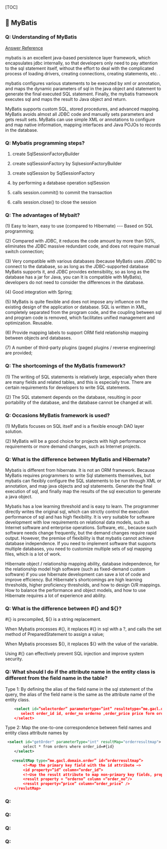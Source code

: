 [TOC]


## 📖 MyBatis

### Q: Understanding of MyBatis
[Answer Reference](https://www.programmersought.com/article/8568335616/)

mybatis is an excellent java-based persistence layer framework, which encapsulates jdbc internally, so that developers only need to pay attention to the sql statement itself, without the effort to deal with the complicated process of loading drivers, creating connections, creating statements, etc. .

mybatis configures various statements to be executed by xml or annotation, and maps the dynamic parameters of sql in the java object and statement to generate the final executed SQL statement. Finally, the mybatis framework executes sql and maps the result to Java object and return.

MyBatis supports custom SQL, stored procedures, and advanced mapping. MyBatis avoids almost all JDBC code and manually sets parameters and gets result sets. MyBatis can use simple XML or annotations to configure and map native information, mapping interfaces and Java POJOs to records in the database.


### Q: Mybatis programming steps?
1. create SqlSessionFactoryBuilder

2. create sqlSessionFactory by SqlsesionFactoryBuilder   

3. create sqlSession by SqlSessionFactory     

4. by performing a database operation sqlSession   

5. calls session.commit() to commit the transaction   

6. calls session.close() to close the session

### Q: The advantages of Mybait?

(1) Easy to learn, easy to use (compared to Hibernate) --- Based on SQL programming;

(2) Compared with JDBC, it reduces the code amount by more than 50%, eliminates the JDBC massive redundant code, and does not require manual switch connection;

(3) Very compatible with various databases (because MyBatis uses JDBC to connect to the database, so as long as the JDBC-supported database MyBatis supports it, and JDBC provides extensibility, so as long as the database has a jar for Java, you can It is compatible with MyBatis), developers do not need to consider the differences in the database.

(4) Good integration with Spring;

(5) MyBatis is quite flexible and does not impose any influence on the existing design of the application or database. SQL is written in XML, completely separated from the program code, and the coupling between sql and program code is removed, which facilitates unified management and optimization. Reusable.

(6) Provide mapping labels to support ORM field relationship mapping between objects and databases.

(7) A number of third-party plugins (paged plugins / reverse engineering) are provided;


### Q: The shortcomings of the MyBatis framework?

(1) The writing of SQL statements is relatively large, especially when there are many fields and related tables, and this is especially true. There are certain requirements for developers to write SQL statements.

(2) The SQL statement depends on the database, resulting in poor portability of the database, and the database cannot be changed at will.


### Q: Occasions MyBatis framework is used?

(1) MyBatis focuses on SQL itself and is a flexible enough DAO layer solution.

(2) MyBatis will be a good choice for projects with high performance requirements or more demand changes, such as Internet projects.

### Q: What is the difference between MyBatis and Hibernate?

Mybatis is different from hibernate. It is not an ORM framework. Because MyBatis requires programmers to write Sql statements themselves, but mybatis can flexibly configure the SQL statements to be run through XML or annotation, and map java objects and sql statements. Generate the final execution of sql, and finally map the results of the sql execution to generate a java object.

Mybatis has a low learning threshold and is easy to learn. The programmer directly writes the original sql, which can strictly control the execution performance of sql and has high flexibility. It is very suitable for software development with low requirements on relational data models, such as Internet software and enterprise operations. Software, etc., because such software needs change frequently, but the demand changes require rapid output. However, the premise of flexibility is that mybatis cannot achieve database independence. If you need to implement software that supports multiple databases, you need to customize multiple sets of sql mapping files, which is a lot of work.

Hibernate object / relationship mapping ability, database independence, for the relationship model high software (such as fixed-demand custom software) if you use hibernate development can save a lot of code and improve efficiency. But Hibernate's shortcomings are high learning thresholds, higher proficiency thresholds, and how to design O/R mappings. How to balance the performance and object models, and how to use Hibernate requires a lot of experience and ability.

### Q: What is the difference between #{} and ${}?

#{} is precompiled, ${} is a string replacement.

When Mybatis processes #{}, it replaces #{} in sql with a ?, and calls the set method of PreparedStatement to assign a value;

When Mybatis processes ${}, it replaces ${} with the value of the variable.

Using #{} can effectively prevent SQL injection and improve system security.

### Q: What should I do if the attribute name in the entity class is different from the field name in the table?

Type 1: By defining the alias of the field name in the sql statement of the query, the alias of the field name is the same as the attribute name of the entity class.
```xml
    <select id=”selectorder” parametertype=”int” resultetype=”me.gacl.domain.order”>
       select order_id id, order_no orderno ,order_price price form orders where order_id=#{id};
    </select>
```

Type 2: Map the one-to-one correspondence between field names and entity class attribute names by <resultMap>
```xml
 <select id="getOrder" parameterType="int" resultMap="orderresultmap">
        select * from orders where order_id=#{id}
    </select>
 
   <resultMap type=”me.gacl.domain.order” id=”orderresultmap”>
        <!–Map the primary key field with the id attribute –>
        <id property=”id” column=”order_id”>
        <!–Use the result attribute to map non-primary key fields, property to entity class attribute names, and column to attributes in the data table –>
        <result property = “orderno” column =”order_no”/>
        <result property=”price” column=”order_price” />
    </reslutMap>
```

### Q: 

### Q: 

### Q: 

### Q: 
